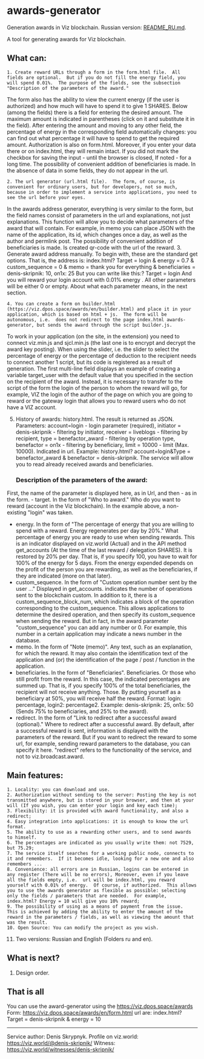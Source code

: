 # awards-generator
Generation awards in Viz blockchain.
Russian version: [README_RU.md](README_RU.md).

A tool for generating awards for Viz blockchain.
## What can:
    1. Create reward URLs through a form in the form.html file.  All fields are optional.  But if you do not fill the energy field, you will spend 0.01%.  The purpose of the fields, see the subsection "Description of the parameters of the award." 
The form also has the ability to view the current energy (if the user is authorized) and how much will have to spend it to give 1 SHARES.  Below (among the fields) there is a field for entering the desired amount. 
The maximum amount is indicated in parentheses (click on it and substitute it in the field).  After entering the amount and moving to any other field, the percentage of energy in the corresponding field automatically changes: you can find out what percentage it will have to spend to get the required amount. 
Authorization is also on form.html.  Moreover, if you enter your data there or on index.html, they will remain intact.
If you did not mark the checkbox for saving the input - until the browser is closed, If noted - for a long time.  The possibility of convenient addition of beneficiaries is made.  In the absence of data in some fields, they do not appear in the url.

    2. The url generator (url.html file).  The form, of course, is convenient for ordinary users, but for developers, not so much, because in order to implement a service into applications, you need to see the url before your eyes. 
In the awards address generator, everything is very similar to the form, but the field names consist of parameters in the url and explanations, not just explanations. 
This function will allow you to decide what parameters of the award that will contain. 
For example, in memo you can place JSON with the name of the application, its id, which changes once a day, as well as the author and permlink post. 
The possibility of convenient addition of beneficiaries is made.
Is created qr-code with the url of the reward.
    3. Generate award address manually.  To begin with, these are the standard get options.  That is, the address is: index.html? Target = login & energy = 0.7 & custom_sequence = 0 & memo = thank you for everything & beneficiaries = denis-skripnik: 10, on1x: 25
But you can write like this:? Target = login And you will reward your login account with 0.01% energy  .  All other parameters will be either 0 or empty.  About what each parameter means, in the next section.

    4. You can create a form on builder.html (https://viz.dpos.space/awards/en/builder.html) and place it in your application, which is based on html + js.  The form will be autonomous, i.e.  does not redirect to the page index.html awards-generator, but sends the award through the script builder.js. 
To work in your application (on the site, in the extension) you need to connect viz.min.js and sjcl.min.js (the last one is to encrypt and decrypt the award key posting).  When using the slider, i.e.  the slider to select the percentage of energy or the percentage of deduction to the recipient needs to connect another 1 script, but its code is registered as a result of generation. 
The first multi-line field displays an example of creating a variable target_user with the default value that you specified in the section on the recipient of the award.  Instead, it is necessary to transfer to the script of the form the login of the person to whom the reward will go, for example, VIZ the login of the author of the page on which you are going to reward or the gateway login that allows you to reward users who do not have a VIZ account.

5. History of awards: history.html. 
The result is returned as JSON. 
Parameters: account=login - login parameter (required), initiator = denis-skripnik - filtering by initiator, receiver = liveblogs - filtering by recipient, type = benefactor_award - filtering by operation type, benefactor = on1x - filtering by beneficiary, limit = 10000 - limit (Max. 10000).  Indicated in url. 
Example: history.html? account=login&Type = benefactor_award & benefactor = denis-skripnik. 
The service will allow you to read already received awards and beneficiaries.

	### Description of the parameters of the award:
First, the name of the parameter is displayed here, as in Url, and then - as in the form.
    - target.  In the form of "Who to award."  Who do you want to reward (account in the Viz blockchain).  In the example above, a non-existing "login" was taken.
- energy.  In the form of "The percentage of energy that you are willing to spend with a reward. Energy regenerates per day by 20%."  What percentage of energy you are ready to use when sending rewards.  This is an indicator displayed on viz.world (Actual) and in the API method get_accounts (At the time of the last reward / delegation SHARES).  It is restored by 20% per day.  That is, if you specify 100, you have to wait for 100% of the energy for 5 days.  From the energy expended depends on the profit of the person you are rewarding, as well as the beneficiaries, if they are indicated (more on that later).
- custom_sequence.  In the form of "Custom operation number sent by the user ..." Displayed in get_accounts.  indicates the number of operations sent to the blockchain custom.  In addition to it, there is a custom_sequence_block_num, which indicates a block of the operation corresponding to the custom_sequence.  This allows applications to determine the desired operation, and then specify its custom_sequence when sending the reward.  But in fact, in the award parameter "custom_sequence" you can add any number or 0. For example, this number in a certain application may indicate a news number in the database.
- memo.  In the form of "Note (memo)".  Any text, such as an explanation, for which the reward.  It may also contain the identification text of the application and (or) the identification of the page / post / function in the application.
- beneficiaries.  In the form of "Beneficiaries".  Beneficiaries.  Or those who still profit from the reward.  In this case, the indicated percentages are summed up.  That is, if you specify 100% of the total beneficiaries, the recipient will not receive anything.  Those.  By putting yourself as a beneficiary at 50%, you will receive half the reward.  Format: login: percentage, login2: percentage2.  Example: denis-skripnik: 25, on1x: 50 (Sends 75% to beneficiaries, and 25% to the award).
- redirect.  In the form of "Link to redirect after a successful award (optional)."  Where to redirect after a successful award.  By default, after a successful reward is sent, information is displayed with the parameters of the reward.  But if you want to redirect the reward to some url, for example, sending reward parameters to the database, you can specify it here.  "redirect" refers to the functionality of the service, and not to viz.broadcast.award.

## Main features:
    1. Locality: you can download and use.
    2. Authorization without sending to the server: Posting the key is not transmitted anywhere, but is stored in your browser, and then at your will (If you wish, you can enter your login and key each time);
    3. Flexibility: it is provided with award functionality, and also a redirect;
    4. Easy integration into applications: it is enough to know the url format.
    5. The ability to use as a rewarding other users, and to send awards to himself.
    6. The percentages are indicated as you usually write them: not 7529, but 75.29;
    7. The service itself searches for a working public node, connects to it and remembers.  If it becomes idle, looking for a new one and also remembers ...
    8. Convenience: all errors are in Russian, logins can be entered in any register (There will be no errors), Moreover, even if you leave all the fields empty, i.e.  url will be index.html, you reward yourself with 0.01% of energy.  Of course, if authorized.  This allows you to use the awards generator as flexible as possible: selecting only the fields / parameters that are needed.  For example, index.html? Energy = 10 will give you 10% reward;
    9. The possibility of using as a means of payment from the issue.  This is achieved by adding the ability to enter the amount of the reward in the parameters / fields, as well as viewing the amount that was the result.
    10. Open Source: You can modify the project as you wish.
11. Two versions: Russian and English (Folders ru and en).

## What is next?
1. Design order.

## That is all 
You can use the award-generator using the https://viz.dpos.space/awards
Form: https://viz.dpos.space/awards/en/form.html
url are: index.html? Target = denis-skripnik & energy = 10

***

Service author: Denis Skrypnyk.
Profile on viz.world: https://viz.world/@denis-skripnik/
Witness: https://viz.world/witnesses/denis-skripnik/